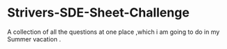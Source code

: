 # Strivers-SDE-Sheet-Challenge
A collection of all the questions at one place ,which i am going to do in my Summer vacation .
